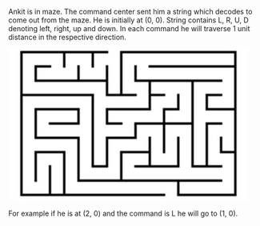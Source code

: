 Ankit is in maze. The command center sent him a string which decodes to come out from the maze. He is initially at (0, 0). String contains L, R, U, D denoting left, right, up and down. In each command he will traverse 1 unit distance in the respective direction.

![Maze](emazein.jpg)

For example if he is at (2, 0) and the command is L he will go to (1, 0).